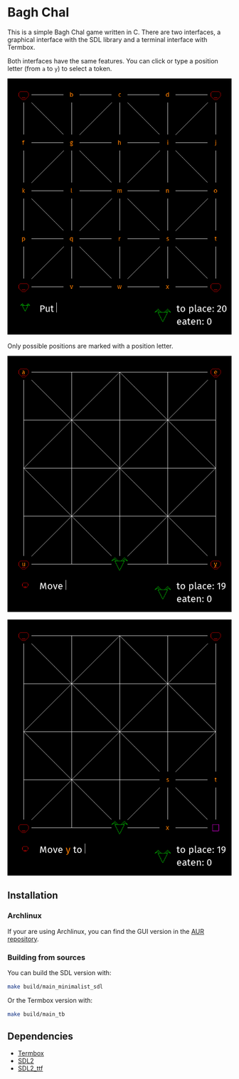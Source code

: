 # Bagh Chal

This is a simple Bagh Chal game written in C. There are two interfaces, a graphical interface with the SDL library and a terminal interface with Termbox.


Both interfaces have the same features. You can click or type a position letter (from `a` to `y`) to select a token. 

![Placing a goat](screenshots/goats.png)

Only possible positions are marked with a position letter.

![Moving a tiger](screenshots/tiger_from.png)

![Moving a tiger](screenshots/tiger_to.png)

## Installation

### Archlinux

If your are using Archlinux, you can find the GUI version in the [AUR repository](https://aur.archlinux.org/packages/bagh-chal-gui/).

### Building from sources

You can build the SDL version with:

```bash
make build/main_minimalist_sdl
```

Or the Termbox version with:

```bash
make build/main_tb
```


## Dependencies

- [Termbox](https://github.com/nsf/termbox)
- [SDL2](https://www.libsdl.org)
- [SDL2_ttf](https://www.libsdl.org/projects/SDL_ttf)
